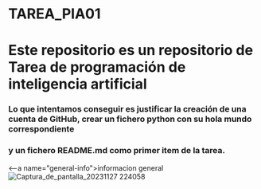 
# TAREA_PIA01
# Este repositorio es un repositorio de Tarea de programación de inteligencia artificial
### Lo que intentamos conseguir es justificar la creación de una cuenta de GitHub, crear un fichero python con su hola mundo correspondiente 
### y un fichero README.md como primer item de la tarea.
<--a name="general-info">informacion general<!-->
![Captura_de_pantalla_20231127 224058](https://github.com/Tomasjat/TAREA_PIA01/assets/152333482/eb744e39-e9c4-4f7d-8099-e9f0bf5835ed)
